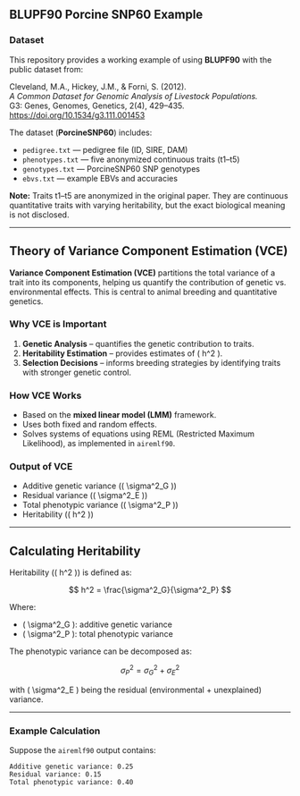 ## BLUPF90 Porcine SNP60 Example

### Dataset

This repository provides a working example of using **BLUPF90** with the public dataset from:

Cleveland, M.A., Hickey, J.M., & Forni, S. (2012).  
*A Common Dataset for Genomic Analysis of Livestock Populations.*  
G3: Genes, Genomes, Genetics, 2(4), 429–435.  
https://doi.org/10.1534/g3.111.001453

The dataset (**PorcineSNP60**) includes:

- `pedigree.txt` — pedigree file (ID, SIRE, DAM)  
- `phenotypes.txt` — five anonymized continuous traits (t1–t5)  
- `genotypes.txt` — PorcineSNP60 SNP genotypes  
- `ebvs.txt` — example EBVs and accuracies  

**Note:** Traits t1–t5 are anonymized in the original paper. They are continuous quantitative traits with varying heritability, but the exact biological meaning is not disclosed.

---

## Theory of Variance Component Estimation (VCE)

**Variance Component Estimation (VCE)** partitions the total variance of a trait into its components, helping us quantify the contribution of genetic vs. environmental effects. This is central to animal breeding and quantitative genetics.

### Why VCE is Important
1. **Genetic Analysis** – quantifies the genetic contribution to traits.  
2. **Heritability Estimation** – provides estimates of \( h^2 \).  
3. **Selection Decisions** – informs breeding strategies by identifying traits with stronger genetic control.  

### How VCE Works
- Based on the **mixed linear model (LMM)** framework.  
- Uses both fixed and random effects.  
- Solves systems of equations using REML (Restricted Maximum Likelihood), as implemented in `airemlf90`.  

### Output of VCE
- Additive genetic variance (\( \sigma^2_G \))  
- Residual variance (\( \sigma^2_E \))  
- Total phenotypic variance (\( \sigma^2_P \))  
- Heritability (\( h^2 \))  

---

## Calculating Heritability

Heritability (\( h^2 \)) is defined as:

$$
h^2 = \frac{\sigma^2_G}{\sigma^2_P}
$$

Where:

- \( \sigma^2_G \): additive genetic variance  
- \( \sigma^2_P \): total phenotypic variance  

The phenotypic variance can be decomposed as:

$$
\sigma^2_P = \sigma^2_G + \sigma^2_E
$$

with \( \sigma^2_E \) being the residual (environmental + unexplained) variance.

---

### Example Calculation

Suppose the `airemlf90` output contains:

```plaintext
Additive genetic variance: 0.25
Residual variance: 0.15
Total phenotypic variance: 0.40

